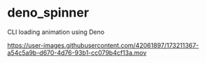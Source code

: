 # deno_spinner
CLI loading animation using Deno



https://user-images.githubusercontent.com/42061897/173211367-a54c5a9b-d670-4d76-93b1-cc079b4cf13a.mov

